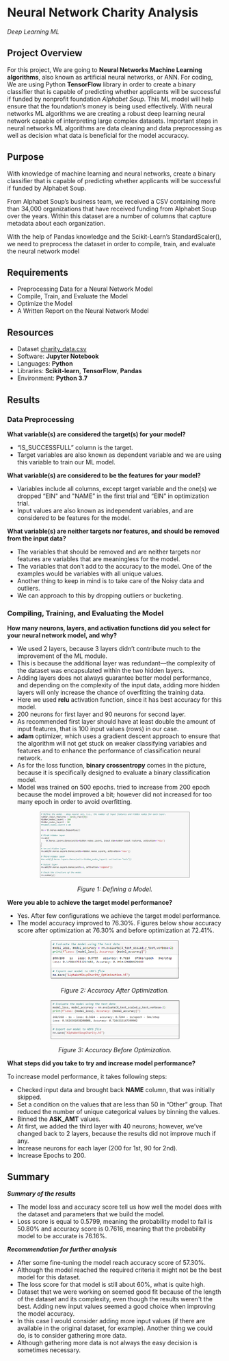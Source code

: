 # Neural Network Charity Analysis
*Deep Learning ML*

## Project Overview
For this project, We are going to **Neural Networks Machine Learning algorithms**, also known as artificial neural networks, or ANN. For coding, We are using Python  **TensorFlow** library in order to create a binary classifier that is capable of predicting whether applicants will be successful if funded by nonprofit foundation *Alphabet Soup*.
This ML model will help ensure that the foundation’s money is being used effectively. With neural networks ML algorithms we are creating a robust deep learning neural network capable of interpreting large complex datasets. Important steps in neural networks ML algorithms are data cleaning and data preprocessing as well as decision what data is beneficial for the model accuraccy.

## Purpose

With knowledge of machine learning and neural networks, create a binary classifier that is capable of predicting whether applicants will be successful if funded by Alphabet Soup.

From Alphabet Soup’s business team, we received a CSV containing more than 34,000 organizations that have received funding from Alphabet Soup over the years. Within this dataset are a number of columns that capture metadata about each organization.

With the help of Pandas knowledge and the Scikit-Learn’s StandardScaler(), we need to preprocess the dataset in order to compile, train, and evaluate the neural network model

## Requirements
- Preprocessing Data for a Neural Network Model
- Compile, Train, and Evaluate the Model
- Optimize the Model
- A Written Report on the Neural Network Model


## Resources
-	Dataset [charity_data.csv](Resources/charity_data.csv)
-	Software: **Jupyter Notebook**
-	Languages: **Python**
-	Libraries: **Scikit-learn**, **TensorFlow**, **Pandas**
-	Environment: **Python 3.7**



## Results 

### Data Preprocessing

**What variable(s) are considered the target(s) for your model?**

- “IS_SUCCESSFULL” column is the target.
- Target variables are also known as dependent variable and we are using this variable to train our ML model.

**What variable(s) are considered to be the features for your model?**

- Variables include all columns, except target variable and the one(s) we dropped “EIN" and "NAME” in the first trial and “EIN” in optimization trial.
- Input values are also known as independent variables, and are considered to be features for the model.

**What variable(s) are neither targets nor features, and should be removed from the input data?**

- The variables that should be removed and are neither targets nor features are variables that are meaningless for the model. 
- The variables that don’t add to the accuracy to the model. One of the examples would be variables with all unique values. 
- Another thing to keep in mind is to take care of the Noisy data and outliers. 
- We can approach to this by dropping outliers or bucketing. 

### Compiling, Training, and Evaluating the Model

**How many neurons, layers, and activation functions did you select for your neural network model, and why?**

- We used 2 layers, because 3 layers didn’t contribute much to the improvement of the ML module. 
- This is because the additional layer was redundant—the complexity of the dataset was encapsulated within the two hidden layers. 
- Adding layers does not always guarantee better model performance, and depending on the complexity of the input data, adding more hidden layers will only increase the chance of overfitting the training data.
- Here we used **relu** activation function, since it has best accuracy for this model.
- 200 neurons for first layer and 90 neurons for second layer. 
- As recommended first layer should have at least double the amount of input features, that is 100 input values (rows) in our case.
- **adam** optimizer, which uses a gradient descent approach to ensure that the algorithm will not get stuck on weaker classifying variables and features and to enhance the performance of classification neural network.
- As for the loss function, **binary crossentropy** comes in the picture, because it is specifically designed to evaluate a binary classification model.
- Model was trained on 500 epochs. tried to increase from 200 epoch because the model improved a bit; however did not increased for too many epoch in order to avoid overfitting. 

<p align="center">
<img src="Images/DefiningAModel.png" width="70%" height="70%">
</p>

<p align="center">
<i>Figure 1: Defining a Model.</i>
</p>

**Were you able to achieve the target model performance?**

- Yes. After few configurations we achieve the target model performance.
- The model accuracy improved to 76.30%. Figures below show accuracy score after optimization at  76.30% and before optimization at 72.41%.

<p align="center">
<img src="Images/AccuracyAfter.png" width="60%" height="60%">
</p>

<p align="center">
<i>Figure 2: Accuracy After Optimization.</i>
</p>

<p align="center">
<img src="Images/AccuracyBefore.png" width="60%" height="60%">
</p>

<p align="center">
<i>Figure 3: Accuracy Before Optimization.</i>
</p>



**What steps did you take to try and increase model performance?**

To increase model performance, it takes following steps:

-	Checked input data and brought back **NAME** column, that was initially skipped. 
  - Set a condition on the values that are less than 50 in “Other” group. That reduced the number of unique categorical values by binning the values.
-	Binned the **ASK_AMT** values.
-	At first, we added the third layer with 40 neurons; however, we’ve changed back to 2 layers, because the results did not improve much if any. 
-	Increase neurons for each layer (200 for 1st, 90 for 2nd).
-	Increase Epochs to 200.

## Summary

***Summary of the results***

- The model loss and accuracy score tell us how well the model does with the dataset and parameters that we build the model.
- Loss score is equal to 0.5799, meaning the probability model to fail is 50.80% and accuracy score is 0.7616, meaning that the probability model to be accurate is 76.16%.

***Recommendation for further analysis***

- After some fine-tuning the model reach accuracy score of 57.30%.
- Although the model reached the required criteria it might not be the best model for this dataset. 
- The loss score for that model is still about 60%, what is quite high. 
- Dataset that we were working on seemed good fit because of the length of the dataset and its complexity, even though the results weren't the best. Adding new input values seemed a good choice when improving the model accuracy. 
- In this case I would consider adding more input values (if there are available in the original dataset, for example). Another thing we could do, is to consider gathering more data.
-  Although gathering more data is not always the easy decision is sometimes necessary. 
